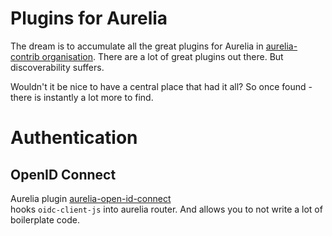 # Plugins for Aurelia
The dream is to accumulate all the great plugins for Aurelia in [aurelia-contrib organisation](https://github.com/aurelia-contrib).
There are a lot of great plugins out there. But discoverability suffers.

Wouldn't it be nice to have a central place that had it all? So once found - there is instantly a lot more to find.

# Authentication
## OpenID Connect
Aurelia plugin [aurelia-open-id-connect](https://github.com/aurelia-contrib/aurelia-open-id-connect)  
hooks `oidc-client-js` into aurelia router. And allows you to not write a lot of boilerplate code.


